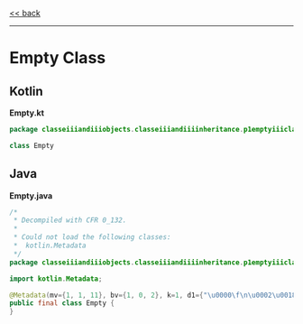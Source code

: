 
[<< back](https://github.com/tomasbjerre/yet-another-kotlin-vs-java-comparison)

-----------------------------

# Empty Class

## Kotlin

**Empty.kt**

```kotlin
package classeiiiandiiiobjects.classeiiiandiiiinheritance.p1emptyiiiclass

class Empty
```

## Java

**Empty.java**

```java
/*
 * Decompiled with CFR 0_132.
 * 
 * Could not load the following classes:
 *  kotlin.Metadata
 */
package classeiiiandiiiobjects.classeiiiandiiiinheritance.p1emptyiiiclass;

import kotlin.Metadata;

@Metadata(mv={1, 1, 11}, bv={1, 0, 2}, k=1, d1={"\u0000\f\n\u0002\u0018\u0002\n\u0002\u0010\u0000\n\u0002\b\u0002\u0018\u00002\u00020\u0001B\u0005\u00a2\u0006\u0002\u0010\u0002\u00a8\u0006\u0003"}, d2={"Lclasseiiiandiiiobjects/classeiiiandiiiinheritance/p1emptyiiiclass/Empty;", "", "()V", "yet-another-kotlin-vs-java-comparison"})
public final class Empty {
}

```
